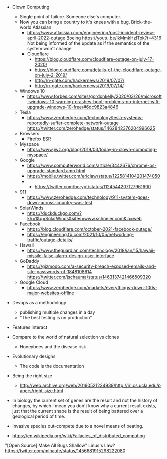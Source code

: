 - Clown Computing
  - Single point of failure. Someone else's computer.
  - Now you can bring a country to it's knees with a bug. Brick-the-world
    Atlassian
      - https://www.atlassian.com/engineering/post-incident-review-april-2022-outage
	  Boeing
		  https://youtu.be/ikMmkHzlTpk?t=4316
		    Not being informed of the update as if the semantics of the system won't change
    - Cloudflare
      - https://blog.cloudflare.com/cloudflare-outage-on-july-17-2020/
      - https://blog.cloudflare.com/details-of-the-cloudflare-outage-on-july-2-2019/
      - http://n-gate.com/hackernews/2019/07/07/
      - http://n-gate.com/hackernews/2019/07/14/
  - Windows 10
    - https://www.forbes.com/sites/gordonkelly/2020/03/26/microsoft-windows-10-warning-crashes-boot-problems-no-internet-wifi-upgrade-windows-10-free/#6dc9823a4846
  - Tesla
    - https://www.zerohedge.com/technology/tesla-systems-reportedly-suffer-complete-network-outage
      https://twitter.com/zerohedge/status/1462842376204996625
  - Browsers
    - Firefox ESR
  - Myspace
    - https://www.jwz.org/blog/2019/03/today-in-clown-computing-myspace/
  - Google
    - https://www.computerworld.com/article/3442676/chrome-os-upgrade-standard.amp.html
    - https://mobile.twitter.com/ericlaw/status/1225814104201474050
    - - https://twitter.com/bcrypt/status/1124544207127961600
  - 911
    - https://www.zerohedge.com/technology/911-system-goes-down-across-country-was-test
  - SolarWinds
    - https://duckduckgo.com/?kh=1&q=SolarWinds&sites=www.schneier.com&ia=web
  - Facebook
    - https://blog.cloudflare.com/october-2021-facebook-outage/
    - https://engineering.fb.com/2021/10/05/networking-traffic/outage-details/
  - Hawaii
    - https://www.theguardian.com/technology/2018/jan/15/hawaii-missile-false-alarm-design-user-interface
  - GoDaddy
    - https://gizmodo.com/a-security-breach-exposed-emails-and-site-passwords-of-1848108614
      https://twitter.com/jschauma/status/1463137421466509320
  - Google Cloud
    - https://www.zerohedge.com/markets/everythings-down-100s-major-websites-offline
- Devops as a methodology
  - publishing multiple changes in a day
  - "The best testing is on production"

- Features interact

- Compare to the world of natural selection vs clones
  - Honeybees and the disease risk

- Evolutionary designs
  - The code is the documentation

- Being the right size
  - http://web.archive.org/web/20190521234939/http://irl.cs.ucla.edu/papers/right-size.html

- In biology the current set of genes are the result and not the history of changes, by which I mean 
  you don't know why a current result exists, just that the current shape is the result of being battered
  over a geological period of time.
- Invasive species out-compete due to a novel means of beating.

- https://en.wikipedia.org/wiki/Fallacies_of_distributed_computing



"[Open Source] Make All Bugs Shallow" Linus's Law?
https://twitter.com/mlhaufe/status/1456681915298222080